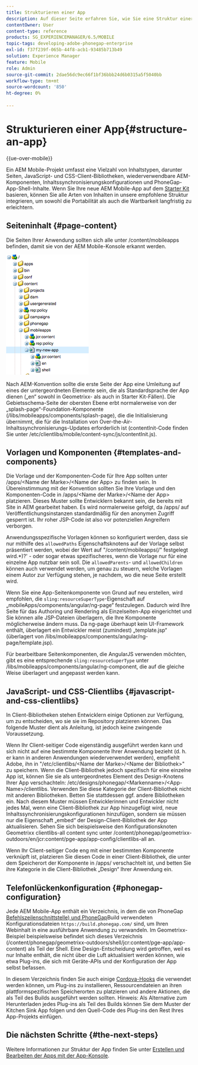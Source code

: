 ```yaml
---
title: Strukturieren einer App
description: Auf dieser Seite erfahren Sie, wie Sie eine Struktur einer App erstellen. Auf dieser Seite wird beschrieben, wie Sie Vorlagen und Komponenten zusammen mit Informationen zu JavaScript- und CSS-Clientlibs strukturieren.
contentOwner: User
content-type: reference
products: SG_EXPERIENCEMANAGER/6.5/MOBILE
topic-tags: developing-adobe-phonegap-enterprise
exl-id: f37f239f-065b-44f8-acb1-93485b713b49
solution: Experience Manager
feature: Mobile
role: Admin
source-git-commit: 2dae56dc9ec66f1bf36bbb24d6b0315a5f5040bb
workflow-type: tm+mt
source-wordcount: '850'
ht-degree: 0%

---
```


# Strukturieren einer App{#structure-an-app}

{{ue-over-mobile}}

Ein AEM Mobile-Projekt umfasst eine Vielzahl von Inhaltstypen, darunter Seiten, JavaScript- und CSS-Client-Bibliotheken, wiederverwendbare AEM-Komponenten, Inhaltssynchronisierungskonfigurationen und PhoneGap-App-Shell-Inhalte. Wenn Sie Ihre neue AEM Mobile-App auf dem [Starter Kit](https://github.com/Adobe-Marketing-Cloud-Apps/aem-phonegap-starter-kit) basieren, können Sie alle Arten von Inhalten in unsere empfohlene Struktur integrieren, um sowohl die Portabilität als auch die Wartbarkeit langfristig zu erleichtern.

## Seiteninhalt {#page-content}

Die Seiten Ihrer Anwendung sollten sich alle unter /content/mobileapps befinden, damit sie von der AEM Mobile-Konsole erkannt werden.

![chlimage_1-52](assets/chlimage_1-52.png)

Nach AEM-Konvention sollte die erste Seite der App eine Umleitung auf eines der untergeordneten Elemente sein, die als Standardsprache der App dienen („en“ sowohl in Geometrixx- als auch in Starter Kit-Fällen). Die Gebietsschema-Seite der obersten Ebene erbt normalerweise von der „splash-page“-Foundation-Komponente (/libs/mobileapps/components/splash-page), die die Initialisierung übernimmt, die für die Installation von Over-the-Air-Inhaltssynchronisierungs-Updates erforderlich ist (contentInit-Code finden Sie unter /etc/clientlibs/mobile/content-sync/js/contentInit.js).

## Vorlagen und Komponenten {#templates-and-components}

Die Vorlage und der Komponenten-Code für Ihre App sollten unter /apps/&lt;Name der Marke>/&lt;Name der App> zu finden sein. In Übereinstimmung mit der Konvention sollten Sie Ihre Vorlage und den Komponenten-Code in /apps/&lt;Name der Marke>/&lt;Name der App> platzieren. Dieses Muster sollte Entwicklern bekannt sein, die bereits mit Site in AEM gearbeitet haben. Es wird normalerweise gefolgt, da /apps/ auf Veröffentlichungsinstanzen standardmäßig für den anonymen Zugriff gesperrt ist. Ihr roher JSP-Code ist also vor potenziellen Angreifern verborgen.

Anwendungsspezifische Vorlagen können so konfiguriert werden, dass sie nur mithilfe des `allowedPaths` Eigenschaftsknotens auf der Vorlage selbst präsentiert werden, wobei der Wert auf &quot;/content/mobileapps(/&quot; festgelegt wird.&ast;)?&#39; - oder sogar etwas spezifischeres, wenn die Vorlage nur für eine einzelne App nutzbar sein soll. Die `allowedParents`- und `allowedChildren` können auch verwendet werden, um genau zu steuern, welche Vorlagen einem Autor zur Verfügung stehen, je nachdem, wo die neue Seite erstellt wird.

Wenn Sie eine App-Seitenkomponente von Grund auf neu erstellen, wird empfohlen, die `sling:resourceSuperType`-Eigenschaft auf „mobileApps/components/angular/ng-page“ festzulegen. Dadurch wird Ihre Seite für das Authoring und Rendering als Einzelseiten-App eingerichtet und Sie können alle JSP-Dateien überlagern, die Ihre Komponente möglicherweise ändern muss. Da ng-page überhaupt kein UI-Framework enthält, überlagert ein Entwickler meist (zumindest) „template.jsp“ (überlagert von /libs/mobileapps/components/angular/ng-page/template.jsp).

Für bearbeitbare Seitenkomponenten, die AngularJS verwenden möchten, gibt es eine entsprechende `sling:resourceSuperType` unter /libs/mobileapps/components/angular/ng-component, die auf die gleiche Weise überlagert und angepasst werden kann.

## JavaScript- und CSS-Clientlibs {#javascript-and-css-clientlibs}

In Client-Bibliotheken stehen Entwicklern einige Optionen zur Verfügung, um zu entscheiden, wo sie sie im Repository platzieren können. Das folgende Muster dient als Anleitung, ist jedoch keine zwingende Voraussetzung.

Wenn Ihr Client-seitiger Code eigenständig ausgeführt werden kann und sich nicht auf eine bestimmte Komponente Ihrer Anwendung bezieht (d. h. er kann in anderen Anwendungen wiederverwendet werden), empfiehlt Adobe, ihn in &quot;/etc/clientlibs/&lt;Name der Marke>/&lt;Name der Bibliothek>&quot; zu speichern. Wenn die Client-Bibliothek jedoch spezifisch für eine einzelne App ist, können Sie sie als untergeordnetes Element des Design-Knotens Ihrer App verschachteln: /etc/designs/phonegap/&lt;Markenname>/&lt;App-Name>/clientlibs. Verwenden Sie diese Kategorie der Client-Bibliothek nicht mit anderen Bibliotheken. Betten Sie stattdessen ggf. andere Bibliotheken ein. Nach diesem Muster müssen Entwicklerinnen und Entwickler nicht jedes Mal, wenn eine Client-Bibliothek zur App hinzugefügt wird, neue Inhaltssynchronisierungskonfigurationen hinzufügen, sondern sie müssen nur die Eigenschaft „embed“ der Design-Client-Bibliothek der App aktualisieren. Sehen Sie sich beispielsweise den Konfigurationsknoten Geometrixx clientlibs-all content sync unter /content/phonegap/geometrixx-outdoors/en/jcr:content/pge-app/app-config/clientlibs-all an.

Wenn Ihr Client-seitiger Code eng mit einer bestimmten Komponente verknüpft ist, platzieren Sie diesen Code in einer Client-Bibliothek, die unter dem Speicherort der Komponente in /apps/ verschachtelt ist, und betten Sie ihre Kategorie in die Client-Bibliothek „Design“ Ihrer Anwendung ein.

## Telefonlückenkonfiguration {#phonegap-configuration}

Jede AEM Mobile-App enthält ein Verzeichnis, in dem die von PhoneGap [Befehlszeilenschnittstelle) und PhoneGap](https://github.com/phonegap/phonegap-cli)Build verwendeten Konfigurationsdateien `https://build.phonegap.com/` sind, um Ihren Webinhalt in eine ausführbare Anwendung zu verwandeln. Im Geometrixx-Beispiel beispielsweise befindet sich dieses Verzeichnis (/content/phonegap/geometrixx-outdoors/shell/jcr:content/pge-app/app-content) als Teil der Shell. Eine Design-Entscheidung wird getroffen, weil es nur Inhalte enthält, die nicht über die Luft aktualisiert werden können, wie etwa Plug-ins, die sich mit Geräte-APIs und der Konfiguration der App selbst befassen.

In diesem Verzeichnis finden Sie auch einige [Cordova-Hooks](https://cordova.apache.org/docs/en/dev/guide/appdev/hooks/index.html#Hooks%20Guide) die verwendet werden können, um Plug-ins zu installieren, Ressourcendateien an ihren plattformspezifischen Speicherorten zu platzieren und andere Aktionen, die als Teil des Builds ausgeführt werden sollten. Hinweis: Als Alternative zum Herunterladen jedes Plug-ins als Teil des Builds können Sie dem Muster der Kitchen Sink App folgen und den Quell-Code des Plug-ins <!-- THIS URL IS 404 (https://github.com/blefebvre/aem-phonegap-kitchen-sink/tree/master/content/src/main/content/jcr_root/content/phonegap/kitchen-sink/shell/_jcr_content/pge-app/app-content/phonegap/plugins) --> den Rest Ihres App-Projekts einfügen.

## Die nächsten Schritte {#the-next-steps}

Weitere Informationen zur Struktur der App finden Sie unter [Erstellen und Bearbeiten der Apps mit der App-Konsole](/help/mobile/phonegap-apps-console.md).
